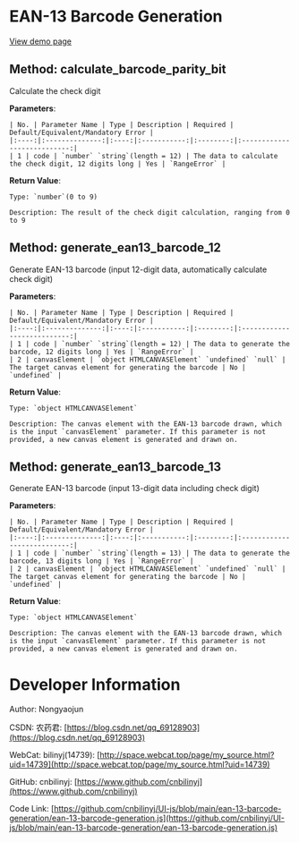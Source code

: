 # EAN-13 Barcode Generation

[View demo page](demo0.html)

## Method: calculate_barcode_parity_bit

Calculate the check digit

**Parameters**:

	| No. | Parameter Name | Type | Description | Required | Default/Equivalent/Mandatory Error |
	|:----:|:--------------:|:----:|:-----------:|:--------:|:---------------------------:|
	| 1 | code | `number` `string`(length = 12) | The data to calculate the check digit, 12 digits long | Yes | `RangeError` |

**Return Value**:

	Type: `number`(0 to 9)

	Description: The result of the check digit calculation, ranging from 0 to 9

## Method: generate_ean13_barcode_12

Generate EAN-13 barcode (input 12-digit data, automatically calculate check digit)

**Parameters**:

	| No. | Parameter Name | Type | Description | Required | Default/Equivalent/Mandatory Error |
	|:----:|:--------------:|:----:|:-----------:|:--------:|:---------------------------:|
	| 1 | code | `number` `string`(length = 12) | The data to generate the barcode, 12 digits long | Yes | `RangeError` |
	| 2 | canvasElement | `object HTMLCANVASElement` `undefined` `null` | The target canvas element for generating the barcode | No | `undefined` |

**Return Value**:

	Type: `object HTMLCANVASElement`

	Description: The canvas element with the EAN-13 barcode drawn, which is the input `canvasElement` parameter. If this parameter is not provided, a new canvas element is generated and drawn on.

## Method: generate_ean13_barcode_13

Generate EAN-13 barcode (input 13-digit data including check digit)

**Parameters**:

	| No. | Parameter Name | Type | Description | Required | Default/Equivalent/Mandatory Error |
	|:----:|:--------------:|:----:|:-----------:|:--------:|:---------------------------:|
	| 1 | code | `number` `string`(length = 13) | The data to generate the barcode, 13 digits long | Yes | `RangeError` |
	| 2 | canvasElement | `object HTMLCANVASElement` `undefined` `null` | The target canvas element for generating the barcode | No | `undefined` |

**Return Value**:

	Type: `object HTMLCANVASElement`

	Description: The canvas element with the EAN-13 barcode drawn, which is the input `canvasElement` parameter. If this parameter is not provided, a new canvas element is generated and drawn on.

# Developer Information

Author: Nongyaojun

CSDN: 农药君: [https://blog.csdn.net/qq_69128903](https://blog.csdn.net/qq_69128903)

WebCat: bilinyj(14739): [http://space.webcat.top/page/my_source.html?uid=14739](http://space.webcat.top/page/my_source.html?uid=14739)

GitHub: cnbilinyj: [https://www.github.com/cnbilinyj](https://www.github.com/cnbilinyj)

Code Link: [https://github.com/cnbilinyj/UI-js/blob/main/ean-13-barcode-generation/ean-13-barcode-generation.js](https://github.com/cnbilinyj/UI-js/blob/main/ean-13-barcode-generation/ean-13-barcode-generation.js)
